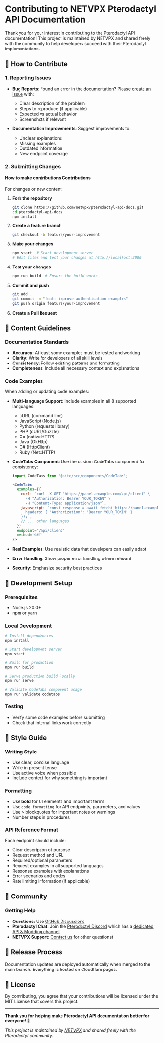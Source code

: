 # Contributing to NETVPX Pterodactyl API Documentation

Thank you for your interest in contributing to the Pterodactyl API documentation! This project is maintained by NETVPX and shared freely with the community to help developers succeed with their Pterodactyl implementations.

## 🎯 How to Contribute

### 1. Reporting Issues

- **Bug Reports**: Found an error in the documentation? Please [create an issue](https://github.com/netvpx/pterodactyl-api-docs/issues/new) with:
  - Clear description of the problem
  - Steps to reproduce (if applicable)
  - Expected vs actual behavior
  - Screenshots if relevant

- **Documentation Improvements**: Suggest improvements to:
  - Unclear explanations
  - Missing examples
  - Outdated information
  - New endpoint coverage

### 2. Submitting Changes

#### How to make contributions Contributions
For changes or new content:

1. **Fork the repository**
   ```bash
   git clone https://github.com/netvpx/pterodactyl-api-docs.git
   cd pterodactyl-api-docs
   npm install
   ```

2. **Create a feature branch**
   ```bash
   git checkout -b feature/your-improvement
   ```

3. **Make your changes**
   ```bash
   npm start  # Start development server
   # Edit files and test your changes at http://localhost:3000
   ```

4. **Test your changes**
   ```bash
   npm run build  # Ensure the build works
   ```

5. **Commit and push**
   ```bash
   git add .
   git commit -m "feat: improve authentication examples"
   git push origin feature/your-improvement
   ```

6. **Create a Pull Request**

## 📝 Content Guidelines

### Documentation Standards

- **Accuracy**: At least some examples must be tested and working
- **Clarity**: Write for developers of all skill levels
- **Consistency**: Follow existing patterns and formatting
- **Completeness**: Include all necessary context and explanations

### Code Examples

When adding or updating code examples:

- **Multi-language Support**: Include examples in all 8 supported languages:
  - cURL (command line)
  - JavaScript (Node.js)
  - Python (requests library)
  - PHP (cURL/Guzzle)
  - Go (native HTTP)
  - Java (OkHttp)
  - C# (HttpClient)
  - Ruby (Net::HTTP)

- **CodeTabs Component**: Use the custom CodeTabs component for consistency:
  ```jsx
  import CodeTabs from '@site/src/components/CodeTabs';
  
  <CodeTabs
    examples={{
      curl: `curl -X GET "https://panel.example.com/api/client" \
        -H "Authorization: Bearer YOUR_TOKEN" \
        -H "Content-Type: application/json"`,
      javascript: `const response = await fetch('https://panel.example.com/api/client', {
        headers: { 'Authorization': 'Bearer YOUR_TOKEN' }
      });`,
      // ... other languages
    }}
    endpoint="/api/client"
    method="GET"
  />
  ```

- **Real Examples**: Use realistic data that developers can easily adapt
- **Error Handling**: Show proper error handling where relevant
- **Security**: Emphasize security best practices

## 🔧 Development Setup

### Prerequisites
- Node.js 20.0+
- npm or yarn

### Local Development
```bash
# Install dependencies
npm install

# Start development server
npm start

# Build for production
npm run build

# Serve production build locally
npm run serve

# Validate CodeTabs component usage
npm run validate:codetabs
```

### Testing
- Verify some code examples before submitting
- Check that internal links work correctly

## 🎨 Style Guide

### Writing Style
- Use clear, concise language
- Write in present tense
- Use active voice when possible
- Include context for why something is important

### Formatting
- Use **bold** for UI elements and important terms
- Use `code formatting` for API endpoints, parameters, and values
- Use > blockquotes for important notes or warnings
- Number steps in procedures

### API Reference Format
Each endpoint should include:
- Clear description of purpose
- Request method and URL
- Required/optional parameters
- Request examples in all supported languages
- Response examples with explanations
- Error scenarios and codes
- Rate limiting information (if applicable)

## 🤝 Community

### Getting Help
- **Questions**: Use [GitHub Discussions](https://github.com/netvpx/pterodactyl-api-docs/discussions)
- **Pterodactyl Chat**: Join the [Pterodactyl Discord](https://discord.gg/pterodactyl) which has a [dedicated API & Modding channel](https://discord.com/channels/122900397965705216/936744899787784282)
- **NETVPX Support**: [Contact us](https://netvpx.com/support) for other questionst

## 🚀 Release Process

Documentation updates are deployed automatically when merged to the main branch. Everything is hosted on Cloudflare pages.

## 📄 License

By contributing, you agree that your contributions will be licensed under the MIT License that covers this project.

---

**Thank you for helping make Pterodactyl API documentation better for everyone! 🎉**

*This project is maintained by [NETVPX](https://netvpx.com) and shared freely with the Pterodactyl community.* 